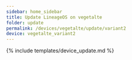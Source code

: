 ```yaml
---
sidebar: home_sidebar
title: Update LineageOS on vegetalte
folder: update
permalink: /devices/vegetalte/update/variant2
device: vegetalte_variant2
---
```

{% include templates/device_update.md %}
